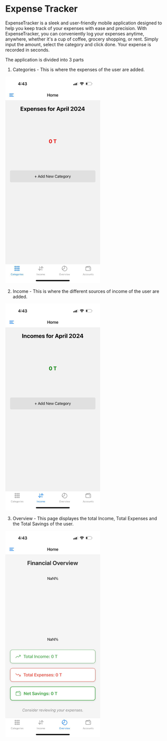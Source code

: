 # Expense Tracker
ExpenseTracker is a sleek and user-friendly mobile application designed to help you keep track of your expenses with ease and precision.
With ExpenseTracker, you can conveniently log your expenses anytime, anywhere, whether it's a cup of coffee, grocery shopping, or rent. Simply input the amount, select the category and click done. Your expense is recorded in seconds. 

The application is divided into 3 parts
1. Categories - This is where the expenses of the user are added.

 <img src="Images/Categories_Initial.jpg" alt="Categories Initial Page" width="300">

2. Income - This is where the different sources of income of the user are added.

 <img src="Images/Income_Initial.jpg" alt="Income Initial Page" width="300">

3. Overview - This page displayes the total Income, Total Expenses and the Total Savings of the user.

 <img src="Images/Overview_Initial.jpg" alt="Overview Initial Page" width="300">
   
   
